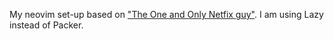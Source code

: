 My neovim set-up based on ["The One and Only Netfix guy"](https://github.com/ThePrimeagen/init.lua).
I am using Lazy instead of Packer.

